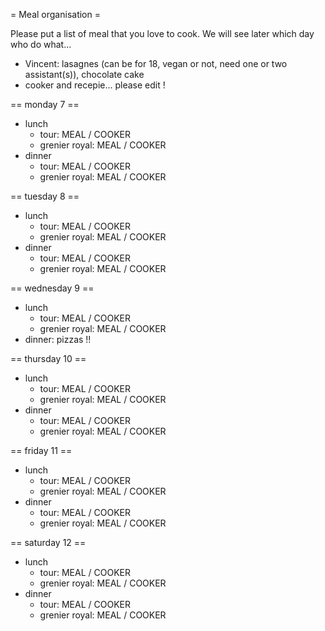 = Meal organisation =

Please put a list of meal that you love to cook. We will see later which day who do what...

 * Vincent: lasagnes (can be for 18, vegan or not, need one or two assistant(s)), chocolate cake
 * cooker and recepie... please edit !

== monday 7 ==

  * lunch
    * tour: MEAL / COOKER
    * grenier royal: MEAL / COOKER
  * dinner
    * tour: MEAL / COOKER
    * grenier royal: MEAL / COOKER

== tuesday 8 ==
  * lunch
    * tour: MEAL / COOKER
    * grenier royal: MEAL / COOKER
  * dinner
    * tour: MEAL / COOKER
    * grenier royal: MEAL / COOKER

== wednesday 9 ==
  * lunch
    * tour: MEAL / COOKER
    * grenier royal: MEAL / COOKER
  * dinner: pizzas !!

== thursday 10 ==
  * lunch
    * tour: MEAL / COOKER
    * grenier royal: MEAL / COOKER
  * dinner
    * tour: MEAL / COOKER
    * grenier royal: MEAL / COOKER

== friday 11 ==
  * lunch
    * tour: MEAL / COOKER
    * grenier royal: MEAL / COOKER
  * dinner
    * tour: MEAL / COOKER
    * grenier royal: MEAL / COOKER

== saturday 12 ==
  * lunch
    * tour: MEAL / COOKER
    * grenier royal: MEAL / COOKER
  * dinner
    * tour: MEAL / COOKER
    * grenier royal: MEAL / COOKER
